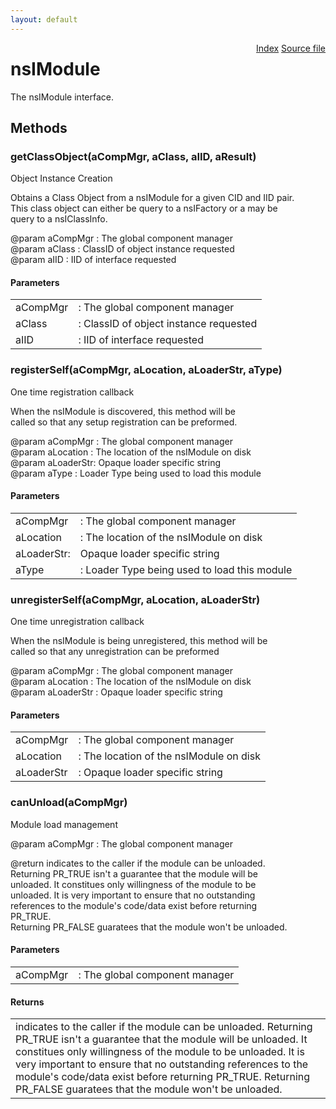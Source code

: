 ```yaml
---
layout: default
---
```

<div class='links' style='float:right'><a href="../index.html">Index</a>
<a href="http://dxr.mozilla.org/mozilla-central/source/xpcom/components/nsIModule.idl">Source file</a>
</div>

# nsIModule #
  
The nsIModule interface.  
  

## Methods ##

### getClassObject(aCompMgr, aClass, aIID, aResult) ###
   
Object Instance Creation  
  
Obtains a Class Object from a nsIModule for a given CID and IID pair.    
This class object can either be query to a nsIFactory or a may be   
query to a nsIClassInfo.  
  
@param aCompMgr  : The global component manager  
@param aClass    : ClassID of object instance requested  
@param aIID      : IID of interface requested  
  
  

#### Parameters ####

<table>

<tr>
<td>aCompMgr</td>
<td>: The global component manager  
</td>
</tr>

<tr>
<td>aClass</td>
<td>: ClassID of object instance requested  
</td>
</tr>

<tr>
<td>aIID</td>
<td>: IID of interface requested  
</td>
</tr>

</table>

### registerSelf(aCompMgr, aLocation, aLoaderStr, aType) ###
  
One time registration callback  
  
When the nsIModule is discovered, this method will be  
called so that any setup registration can be preformed.  
  
@param aCompMgr  : The global component manager  
@param aLocation : The location of the nsIModule on disk  
@param aLoaderStr: Opaque loader specific string  
@param aType     : Loader Type being used to load this module   
  

#### Parameters ####

<table>

<tr>
<td>aCompMgr</td>
<td>: The global component manager  
</td>
</tr>

<tr>
<td>aLocation</td>
<td>: The location of the nsIModule on disk  
</td>
</tr>

<tr>
<td>aLoaderStr:</td>
<td>Opaque loader specific string  
</td>
</tr>

<tr>
<td>aType</td>
<td>: Loader Type being used to load this module   
</td>
</tr>

</table>

### unregisterSelf(aCompMgr, aLocation, aLoaderStr) ###
  
One time unregistration callback  
  
When the nsIModule is being unregistered, this method will be  
called so that any unregistration can be preformed  
  
@param aCompMgr   : The global component manager  
@param aLocation  : The location of the nsIModule on disk  
@param aLoaderStr : Opaque loader specific string  
  
  

#### Parameters ####

<table>

<tr>
<td>aCompMgr</td>
<td>: The global component manager  
</td>
</tr>

<tr>
<td>aLocation</td>
<td>: The location of the nsIModule on disk  
</td>
</tr>

<tr>
<td>aLoaderStr</td>
<td>: Opaque loader specific string  
</td>
</tr>

</table>

### canUnload(aCompMgr) ###
   
Module load management  
  
@param aCompMgr  : The global component manager  
  
@return indicates to the caller if the module can be unloaded.  
		Returning PR_TRUE isn't a guarantee that the module will be  
	unloaded. It constitues only willingness of the module to be  
	unloaded.  It is very important to ensure that no outstanding   
      references to the module's code/data exist before returning   
      PR_TRUE.   
	Returning PR_FALSE guaratees that the module won't be unloaded.  
  

#### Parameters ####

<table>

<tr>
<td>aCompMgr</td>
<td>: The global component manager  
</td>
</tr>

</table>

#### Returns ####

<table>

<tr>
<td>indicates to the caller if the module can be unloaded.  
		Returning PR_TRUE isn't a guarantee that the module will be  
	unloaded. It constitues only willingness of the module to be  
	unloaded.  It is very important to ensure that no outstanding   
      references to the module's code/data exist before returning   
      PR_TRUE.   
	Returning PR_FALSE guaratees that the module won't be unloaded.  
</td>
</tr>

</table>
